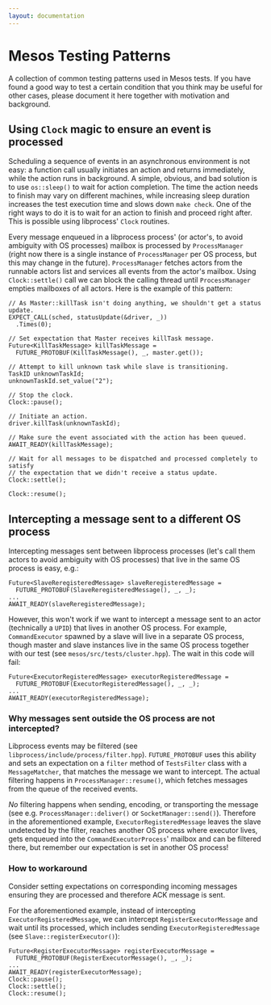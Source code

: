 ```yaml
---
layout: documentation
---
```


# Mesos Testing Patterns

A collection of common testing patterns used in Mesos tests. If you have found a good way to test a certain condition that you think may be useful for other cases, please document it here together with motivation and background.

## Using `Clock` magic to ensure an event is processed
Scheduling a sequence of events in an asynchronous environment is not easy: a function call usually initiates an action and returns immediately, while the action runs in background. A simple, obvious, and bad solution is to use `os::sleep()` to wait for action completion. The time the action needs to finish may vary on different machines, while increasing sleep duration increases the test execution time and slows down `make check`. One of the right ways to do it is to wait for an action to finish and proceed right after. This is possible using libprocess' `Clock` routines.


Every message enqueued in a libprocess process' (or actor's, to avoid ambiguity with OS processes) mailbox is processed by `ProcessManager` (right now there is a single instance of `ProcessManager` per OS process, but this may change in the future). `ProcessManager` fetches actors from the runnable actors list and services all events from the actor's mailbox. Using `Clock::settle()` call we can block the calling thread until `ProcessManager` empties mailboxes of all actors. Here is the example of this pattern:

~~~{.cpp}
// As Master::killTask isn't doing anything, we shouldn't get a status update.
EXPECT_CALL(sched, statusUpdate(&driver, _))
  .Times(0);

// Set expectation that Master receives killTask message.
Future<KillTaskMessage> killTaskMessage =
  FUTURE_PROTOBUF(KillTaskMessage(), _, master.get());

// Attempt to kill unknown task while slave is transitioning.
TaskID unknownTaskId;
unknownTaskId.set_value("2");

// Stop the clock.
Clock::pause();

// Initiate an action.
driver.killTask(unknownTaskId);

// Make sure the event associated with the action has been queued.
AWAIT_READY(killTaskMessage);

// Wait for all messages to be dispatched and processed completely to satisfy
// the expectation that we didn't receive a status update.
Clock::settle();

Clock::resume();
~~~

## Intercepting a message sent to a different OS process
Intercepting messages sent between libprocess processes (let's call them actors to avoid ambiguity with OS processes) that live in the same OS process is easy, e.g.:

~~~{.cpp}
Future<SlaveReregisteredMessage> slaveReregisteredMessage =
  FUTURE_PROTOBUF(SlaveReregisteredMessage(), _, _);
...
AWAIT_READY(slaveReregisteredMessage);
~~~

However, this won't work if we want to intercept a message sent to an actor (technically a `UPID`) that lives in another OS process. For example, `CommandExecutor` spawned by a slave will live in a separate OS process, though master and slave instances live in the same OS process together with our test (see `mesos/src/tests/cluster.hpp`). The wait in this code will fail:

~~~{.cpp}
Future<ExecutorRegisteredMessage> executorRegisteredMessage =
  FUTURE_PROTOBUF(ExecutorRegisteredMessage(), _, _);
...
AWAIT_READY(executorRegisteredMessage);
~~~

### Why messages sent outside the OS process are not intercepted?
Libprocess events may be filtered (see `libprocess/include/process/filter.hpp`). `FUTURE_PROTOBUF` uses this ability and sets an expectation on a `filter` method of `TestsFilter` class with a `MessageMatcher`, that matches the message we want to intercept. The actual filtering happens in `ProcessManager::resume()`, which fetches messages from the queue of the received events.

*No* filtering happens when sending, encoding, or transporting the message (see e.g. `ProcessManager::deliver()` or `SocketManager::send()`). Therefore in the aforementioned example, `ExecutorRegisteredMessage` leaves the slave undetected by the filter, reaches another OS process where executor lives, gets enqueued into the `CommandExecutorProcess`' mailbox and can be filtered there, but remember our expectation is set in another OS process!

### How to workaround
Consider setting expectations on corresponding incoming messages ensuring they are processed and therefore ACK message is sent.

For the aforementioned example, instead of intercepting `ExecutorRegisteredMessage`, we can intercept `RegisterExecutorMessage` and wait until its processed, which includes sending `ExecutorRegisteredMessage` (see `Slave::registerExecutor()`):

~~~{.cpp}
Future<RegisterExecutorMessage> registerExecutorMessage =
  FUTURE_PROTOBUF(RegisterExecutorMessage(), _, _);
...
AWAIT_READY(registerExecutorMessage);
Clock::pause();
Clock::settle();
Clock::resume();
~~~
